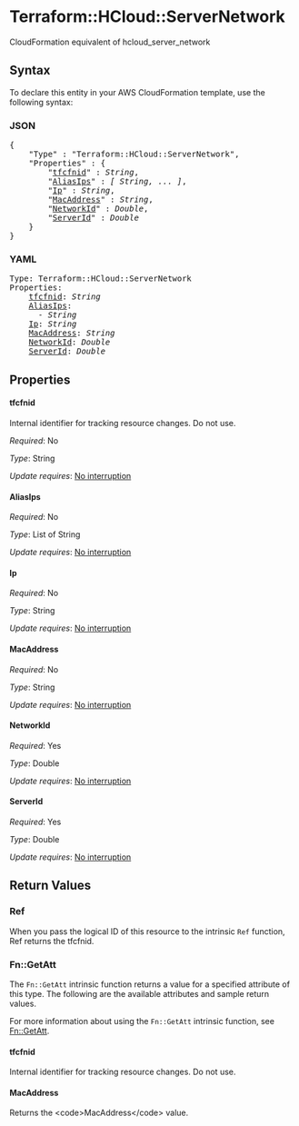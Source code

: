 # Terraform::HCloud::ServerNetwork

CloudFormation equivalent of hcloud_server_network

## Syntax

To declare this entity in your AWS CloudFormation template, use the following syntax:

### JSON

<pre>
{
    "Type" : "Terraform::HCloud::ServerNetwork",
    "Properties" : {
        "<a href="#tfcfnid" title="tfcfnid">tfcfnid</a>" : <i>String</i>,
        "<a href="#aliasips" title="AliasIps">AliasIps</a>" : <i>[ String, ... ]</i>,
        "<a href="#ip" title="Ip">Ip</a>" : <i>String</i>,
        "<a href="#macaddress" title="MacAddress">MacAddress</a>" : <i>String</i>,
        "<a href="#networkid" title="NetworkId">NetworkId</a>" : <i>Double</i>,
        "<a href="#serverid" title="ServerId">ServerId</a>" : <i>Double</i>
    }
}
</pre>

### YAML

<pre>
Type: Terraform::HCloud::ServerNetwork
Properties:
    <a href="#tfcfnid" title="tfcfnid">tfcfnid</a>: <i>String</i>
    <a href="#aliasips" title="AliasIps">AliasIps</a>: <i>
      - String</i>
    <a href="#ip" title="Ip">Ip</a>: <i>String</i>
    <a href="#macaddress" title="MacAddress">MacAddress</a>: <i>String</i>
    <a href="#networkid" title="NetworkId">NetworkId</a>: <i>Double</i>
    <a href="#serverid" title="ServerId">ServerId</a>: <i>Double</i>
</pre>

## Properties

#### tfcfnid

Internal identifier for tracking resource changes. Do not use.

_Required_: No

_Type_: String

_Update requires_: [No interruption](https://docs.aws.amazon.com/AWSCloudFormation/latest/UserGuide/using-cfn-updating-stacks-update-behaviors.html#update-no-interrupt)

#### AliasIps

_Required_: No

_Type_: List of String

_Update requires_: [No interruption](https://docs.aws.amazon.com/AWSCloudFormation/latest/UserGuide/using-cfn-updating-stacks-update-behaviors.html#update-no-interrupt)

#### Ip

_Required_: No

_Type_: String

_Update requires_: [No interruption](https://docs.aws.amazon.com/AWSCloudFormation/latest/UserGuide/using-cfn-updating-stacks-update-behaviors.html#update-no-interrupt)

#### MacAddress

_Required_: No

_Type_: String

_Update requires_: [No interruption](https://docs.aws.amazon.com/AWSCloudFormation/latest/UserGuide/using-cfn-updating-stacks-update-behaviors.html#update-no-interrupt)

#### NetworkId

_Required_: Yes

_Type_: Double

_Update requires_: [No interruption](https://docs.aws.amazon.com/AWSCloudFormation/latest/UserGuide/using-cfn-updating-stacks-update-behaviors.html#update-no-interrupt)

#### ServerId

_Required_: Yes

_Type_: Double

_Update requires_: [No interruption](https://docs.aws.amazon.com/AWSCloudFormation/latest/UserGuide/using-cfn-updating-stacks-update-behaviors.html#update-no-interrupt)

## Return Values

### Ref

When you pass the logical ID of this resource to the intrinsic `Ref` function, Ref returns the tfcfnid.

### Fn::GetAtt

The `Fn::GetAtt` intrinsic function returns a value for a specified attribute of this type. The following are the available attributes and sample return values.

For more information about using the `Fn::GetAtt` intrinsic function, see [Fn::GetAtt](https://docs.aws.amazon.com/AWSCloudFormation/latest/UserGuide/intrinsic-function-reference-getatt.html).

#### tfcfnid

Internal identifier for tracking resource changes. Do not use.

#### MacAddress

Returns the &lt;code&gt;MacAddress&lt;/code&gt; value.

